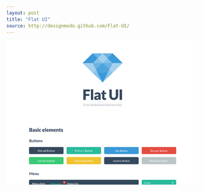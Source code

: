 ```yaml
---
layout: post
title: "Flat UI"
source: http://designmodo.github.com/Flat-UI/
---
```


<img src="/screenshots/flat-ui.jpg">
